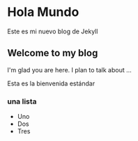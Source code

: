 # Hola Mundo
Este es mi nuevo blog de Jekyll

## Welcome to my blog

I'm glad you are here. I plan to talk about ...

Esta es la bienvenida estándar

### una lista
- Uno
- Dos
- Tres
